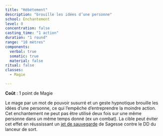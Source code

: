 ```yaml
---
title: "Hébétement"
description: "brouille les idées d’une personne"
school: Enchantement
level: 0
concentration: false
casting_time: "1 action"
duration: "1 round"
range: "18 mètres"
components:
  verbal: true
  somatic: true
  material: false
ritual: false
classes:
  - Magie

---
```

**Coût** : 1 point de Magie  

Le mage par un mot de pouvoir susurré et un geste hypnotique brouille les idées d’une personne, ce qui l’empêche d’entreprendre la moindre action. Cet enchantement ne peut pas être utilisé deux fois sur une même personne dans un même temps donné (ex un combat). La cible peut éviter cet effet en réussissant un [jet de sauvegarde](/utiliser-les-caracteristiques/#jets-de-sauvegarde) de Sagesse contre le DD du lanceur de sort.  
